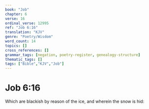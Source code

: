 ```yaml
---
book: "Job"
chapter: 6
verse: 16
ordinal_verse: 12995
ref: "Job 6:16"
translation: "KJV"
genre: "Poetry/Wisdom"
word_count: 14
topics: []
cross_references: []
grammar_tags: [negation, poetry-register, genealogy-structure]
thematic_tags: []
tags: ["Bible","KJV","Job"]
---
```


# Job 6:16

Which are blackish by reason of the ice, and wherein the snow is hid:

